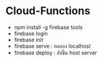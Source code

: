 # Cloud-Functions
- npm install -g firebase tools
- firebase login
- firebase init
- firebase serve : ทดลอง localhost
- firebase deploy : อัปขึ้น host server
